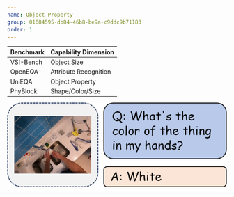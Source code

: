 ```yaml
---
name: Object Property
group: 01684595-db84-46b8-be9a-c9ddc9b71183
order: 1
---
```


| **Benchmark** | **Capability Dimension** |
|---------------|--------------------------|
| VSI-Bench     | Object Size              |
| OpenEQA       | Attribute Recognition    |
| UniEQA        | Object Property          |
| PhyBlock      | Shape/Color/Size         |

![alt text](objectProperty.png)
